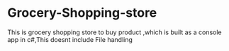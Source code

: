 # Grocery-Shopping-store
This is grocery shopping store to buy product ,which is built as a console app in c#,This doesnt include File handling
